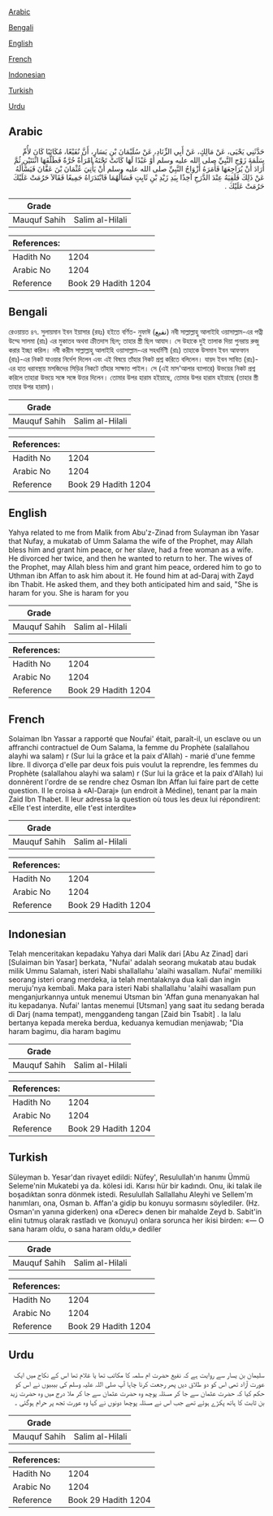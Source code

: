 [Arabic](#arabic)

[Bengali](#bengali)

[English](#english)

[French](#french)

[Indonesian](#indonesian)

[Turkish](#turkish)

[Urdu](#urdu)

## Arabic


<div dir="rtl" lang="ar" style={{fontSize:'larger',backgroundColor:'#f8f9fa',padding:20}}>
حَدَّثَنِي يَحْيَى، عَنْ مَالِكٍ، عَنْ أَبِي الزِّنَادِ، عَنْ سُلَيْمَانَ بْنِ يَسَارٍ، أَنَّ نُفَيْعًا، مُكَاتَبًا كَانَ لأُمِّ سَلَمَةَ زَوْجِ النَّبِيِّ صلى الله عليه وسلم أَوْ عَبْدًا لَهَا كَانَتْ تَحْتَهُ امْرَأَةٌ حُرَّةٌ فَطَلَّقَهَا اثْنَتَيْنِ ثُمَّ أَرَادَ أَنْ يُرَاجِعَهَا فَأَمَرَهُ أَزْوَاجُ النَّبِيِّ صلى الله عليه وسلم أَنْ يَأْتِيَ عُثْمَانَ بْنَ عَفَّانَ فَيَسْأَلَهُ عَنْ ذَلِكَ فَلَقِيَهُ عِنْدَ الدَّرَجِ آخِذًا بِيَدِ زَيْدِ بْنِ ثَابِتٍ فَسَأَلَهُمَا فَابْتَدَرَاهُ جَمِيعًا فَقَالاَ حَرُمَتْ عَلَيْكَ حَرُمَتْ عَلَيْكَ ‏.‏
</div>
<div style={{backgroundColor:'#f8f9fa',padding:20, marginBottom: 10}}><table> <thead> <tr> <th>Grade</th> <th></th> </tr> </thead> <tbody> <tr><td>Mauquf Sahih</td><td>Salim al-Hilali</td></tr></tbody></table><table> <thead> <tr> <th>References:</th> <th></th> </tr> </thead> <tbody><tr><td>Hadith No</td><td>1204</td></tr><tr><td>Arabic No</td><td>1204</td></tr><tr><td>Reference</td><td>Book 29 Hadith 1204</td></tr></tbody></table></div>

## Bengali


<div dir="ltr" lang="bn" style={{fontSize:'larger',backgroundColor:'#f8f9fa',padding:20}}>
রেওয়ায়ত ৪৭. সুলায়মান ইবন ইয়াসার (রহঃ) হইতে বর্ণিত- নুফাঈ (نفيع) নবী সাল্লাল্লাহু আলাইহি ওয়াসাল্লাম-এর পত্নী উম্মে সালমা (রাঃ) এর মুকাতব অথবা ক্রীতদাস ছিল; তাহার স্ত্রী ছিল আযাদ। সে উহাকে দুই তালাক দিয়া পুনরায় রুজু করার ইচ্ছা করিল। নবী করীম সাল্লাল্লাহু আলাইহি ওয়াসাল্লাম-এর সহধর্মিণী (রাঃ) তাহাকে উসমান ইবন আফফান (রাঃ)-এর নিকট যাওয়ার নির্দেশ দিলেন এবং এই বিষয়ে তাঁহার নিকট প্রশ্ন করিতে বলিলেন। যায়দ ইবন সাবিত (রাঃ)-এর হাত ধরাবস্থায় মসজিদের সিড়ির নিকটে তাঁহার সাক্ষাত পাইল। সে (এই মাস'আলার ব্যাপারে) উভয়ের নিকট প্রশ্ন করিলে তাহারা উভয়ে সঙ্গে সঙ্গে উত্তর দিলেন। তোমার উপর হারাম হইয়াছে, তোমার উপর হারাম হইয়াছে (তাহার স্ত্রী তাহার উপর হারাম)।
</div>
<div style={{backgroundColor:'#f8f9fa',padding:20, marginBottom: 10}}><table> <thead> <tr> <th>Grade</th> <th></th> </tr> </thead> <tbody> <tr><td>Mauquf Sahih</td><td>Salim al-Hilali</td></tr></tbody></table><table> <thead> <tr> <th>References:</th> <th></th> </tr> </thead> <tbody><tr><td>Hadith No</td><td>1204</td></tr><tr><td>Arabic No</td><td>1204</td></tr><tr><td>Reference</td><td>Book 29 Hadith 1204</td></tr></tbody></table></div>

## English


<div dir="ltr" lang="en" style={{fontSize:'larger',backgroundColor:'#f8f9fa',padding:20}}>
Yahya related to me from Malik from Abu'z-Zinad from Sulayman ibn Yasar that Nufay, a mukatab of Umm Salama the wife of the Prophet, may Allah bless him and grant him peace, or her slave, had a free woman as a wife. He divorced her twice, and then he wanted to return to her. The wives of the Prophet, may Allah bless him and grant him peace, ordered him to go to Uthman ibn Affan to ask him about it. He found him at ad-Daraj with Zayd ibn Thabit. He asked them, and they both anticipated him and said, "She is haram for you. She is haram for you
</div>
<div style={{backgroundColor:'#f8f9fa',padding:20, marginBottom: 10}}><table> <thead> <tr> <th>Grade</th> <th></th> </tr> </thead> <tbody> <tr><td>Mauquf Sahih</td><td>Salim al-Hilali</td></tr></tbody></table><table> <thead> <tr> <th>References:</th> <th></th> </tr> </thead> <tbody><tr><td>Hadith No</td><td>1204</td></tr><tr><td>Arabic No</td><td>1204</td></tr><tr><td>Reference</td><td>Book 29 Hadith 1204</td></tr></tbody></table></div>

## French


<div dir="ltr" lang="fr" style={{fontSize:'larger',backgroundColor:'#f8f9fa',padding:20}}>
Solaiman Ibn Yassar a rapporté que Noufai' était, paraît-il, un esclave ou un affranchi contractuel de Oum Salama, la femme du Prophète (salallahou alayhi wa salam) r (Sur lui la grâce et la paix d'Allah) - marié d'une femme libre. Il divorça d'elle par deux fois puis voulut la reprendre, les femmes du Prophète (salallahou alayhi wa salam) r (Sur lui la grâce et la paix d'Allah) lui donnèrent l'ordre de se rendre chez Osman Ibn Affan lui faire part de cette question. Il le croisa à «Al-Daraj» (un endroit à Médine), tenant par la main Zaid Ibn Thabet. Il leur adressa la question où tous les deux lui répondirent: «Elle t'est interdite, elle t'est interdite»
</div>
<div style={{backgroundColor:'#f8f9fa',padding:20, marginBottom: 10}}><table> <thead> <tr> <th>Grade</th> <th></th> </tr> </thead> <tbody> <tr><td>Mauquf Sahih</td><td>Salim al-Hilali</td></tr></tbody></table><table> <thead> <tr> <th>References:</th> <th></th> </tr> </thead> <tbody><tr><td>Hadith No</td><td>1204</td></tr><tr><td>Arabic No</td><td>1204</td></tr><tr><td>Reference</td><td>Book 29 Hadith 1204</td></tr></tbody></table></div>

## Indonesian


<div dir="ltr" lang="id" style={{fontSize:'larger',backgroundColor:'#f8f9fa',padding:20}}>
Telah menceritakan kepadaku Yahya dari Malik dari [Abu Az Zinad] dari [Sulaiman bin Yasar] berkata, "Nufai' adalah seorang mukatab atau budak milik Ummu Salamah, isteri Nabi shallallahu 'alaihi wasallam. Nufai' memiliki seorang isteri orang merdeka, ia telah mentalaknya dua kali dan ingin meruju'nya kembali. Maka para isteri Nabi shallallahu 'alaihi wasallam pun menganjurkannya untuk menemui Utsman bin 'Affan guna menanyakan hal itu kepadanya. Nufai' lantas menemui [Utsman] yang saat itu sedang berada di Darj (nama tempat), menggandeng tangan [Zaid bin Tsabit] . Ia lalu bertanya kepada mereka berdua, keduanya kemudian menjawab; "Dia haram bagimu, dia haram bagimu
</div>
<div style={{backgroundColor:'#f8f9fa',padding:20, marginBottom: 10}}><table> <thead> <tr> <th>Grade</th> <th></th> </tr> </thead> <tbody> <tr><td>Mauquf Sahih</td><td>Salim al-Hilali</td></tr></tbody></table><table> <thead> <tr> <th>References:</th> <th></th> </tr> </thead> <tbody><tr><td>Hadith No</td><td>1204</td></tr><tr><td>Arabic No</td><td>1204</td></tr><tr><td>Reference</td><td>Book 29 Hadith 1204</td></tr></tbody></table></div>

## Turkish


<div dir="ltr" lang="tr" style={{fontSize:'larger',backgroundColor:'#f8f9fa',padding:20}}>
Süleyman b. Yesar'dan rivayet edildi: Nüfey', Resulullah'ın hanımı Ümmü Seleme'nin Mukatebi ya da. kölesi idi. Karısı hür bir kadındı. Onu, iki talak ile boşadıktan sonra dönmek istedi. Resulullah Sallallahu Aleyhi ve Sellem'm hanımları, ona, Osman b. Affan'a gidip bu konuyu sormasını söylediler. (Hz. Osman'ın yanına giderken) ona «Derec» denen bir mahalde Zeyd b. Sabit'in elini tutmuş olarak rastladı ve (konuyu) onlara sorunca her ikisi birden: «— O sana haram oldu, o sana haram oldu,» dediler
</div>
<div style={{backgroundColor:'#f8f9fa',padding:20, marginBottom: 10}}><table> <thead> <tr> <th>Grade</th> <th></th> </tr> </thead> <tbody> <tr><td>Mauquf Sahih</td><td>Salim al-Hilali</td></tr></tbody></table><table> <thead> <tr> <th>References:</th> <th></th> </tr> </thead> <tbody><tr><td>Hadith No</td><td>1204</td></tr><tr><td>Arabic No</td><td>1204</td></tr><tr><td>Reference</td><td>Book 29 Hadith 1204</td></tr></tbody></table></div>

## Urdu


<div dir="rtl" lang="ur" style={{fontSize:'larger',backgroundColor:'#f8f9fa',padding:20}}>
سلیمان بن یسار سے روایت ہے کہ نفیع حضرت ام سلمہ کا مکاتب تھا یا غلام تھا اس کے نکاح میں ایک عورت آزاد تھی اس کو دو طلاق دیں پھر رجعت کرنا چاہا آپ صلی اللہ علیہ وسلم کی بیبیوں نے اس کو حکم کیا کہ حضرت عثمان سے جا کر مسئلہ پوچھ وہ حضرت عثمان سے جا کر ملا درج میں وہ حضرت زید بن ثابت کا ہاتھ پکڑے ہوئے تھے جب اس نے مسئلہ پوچھا دونوں نے کہا وہ عورت تجھ پر حرام ہوگئی ۔
</div>
<div style={{backgroundColor:'#f8f9fa',padding:20, marginBottom: 10}}><table> <thead> <tr> <th>Grade</th> <th></th> </tr> </thead> <tbody> <tr><td>Mauquf Sahih</td><td>Salim al-Hilali</td></tr></tbody></table><table> <thead> <tr> <th>References:</th> <th></th> </tr> </thead> <tbody><tr><td>Hadith No</td><td>1204</td></tr><tr><td>Arabic No</td><td>1204</td></tr><tr><td>Reference</td><td>Book 29 Hadith 1204</td></tr></tbody></table></div>